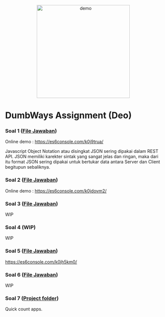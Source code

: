 <p align="center">
  <img width="300" align="center" src="https://cdn.techinasia.com/data/images/LzvV52o01nNnKw9jBzEU9yTsdLLLNINayjwdwxV3.png" alt="demo"/>
</p>

# DumbWays Assignment (Deo)

### Soal 1 ([File Jawaban](https://github.com/WhiteBytez/DumbWays-Test/blob/master/1.js))
Online demo : https://es6console.com/k0j9trua/

Javascript Object Notation atau disingkat JSON sering dipakai dalam REST API. 
JSON memiliki karekter sintak yang sangat jelas dan ringan, maka dari itu format JSON sering dipakai untuk bertukar data antara
Server dan Client begitupun sebaliknya. 

### Soal 2 ([File Jawaban](https://github.com/WhiteBytez/DumbWays-Test/blob/master/2.js))
Online demo : https://es6console.com/k0jdovm2/

### Soal 3 ([File Jawaban](https://github.com/WhiteBytez/DumbWays-Test/blob/master/3.js))
WIP

### Soal 4 (WIP)
WIP

### Soal 5 ([File Jawaban](https://github.com/WhiteBytez/DumbWays-Test/blob/master/4.js))
https://es6console.com/k0jh5km0/

### Soal 6 ([File Jawaban](https://github.com/WhiteBytez/DumbWays-Test/blob/master/5.js))
WIP

### Soal 7 ([Project folder](https://github.com/WhiteBytez/DumbWays-Test/tree/master/7))
Quick count apps.